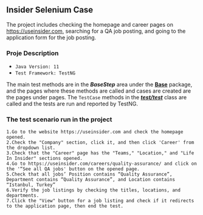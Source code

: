 ## Insider Selenium Case

The project includes checking the homepage and career pages on https://useinsider.com, searching for a QA job posting,
and going to the application form for the job posting.

### Proje Description

* `Java Version: 11`
* `Test Framework: TestNG`

The main test methods are in the **_BaseStep_** area under the [**Base**](src/main/java/base) package,
and the pages where these methods are called and cases are created are the pages under pages.
The `TestCase` methods in the **_[test/test](src/test/java/TestCases)_** class are called and the tests
are run and reported by TestNG.

### The test scenario run in the project

    1.Go to the website https://useinsider.com and check the homepage opened.
    2.Check the "Company" section, click it, and then click 'Career' from the dropdown list.
    3.Check that the "Career" page has the "Teams," "Location," and "Life In Insider" sections opened.
    4.Go to https://useinsider.com/careers/quality-assurance/ and click on the '“See all QA jobs' button on the opened page.
    5.Check that all jobs’ Position contains “Quality Assurance”, Department contains “Quality Assurance”, and Location contains “Istanbul, Turkey”
    6.Verify the job listings by checking the titles, locations, and departments.
    7.Click the "View" button for a job listing and check if it redirects to the application page, then end the test.